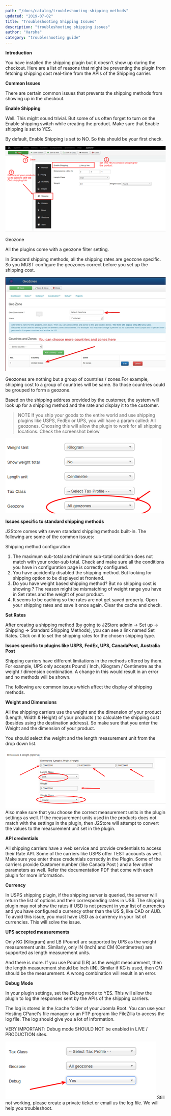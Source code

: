 ```yaml
---
path: "/docs/catalog/troubleshooting-shipping-methods"
updated: "2019-07-02"
title: "Troubleshooting Shipping Issues"
description: "troubleshooting shipping issues"
author: "Varsha"
category: "troubleshooting guide"
---
```


**Introduction**

You have installed the shipping plugin but it doesn't show up during the checkout. Here are a list of reasons that might be preventing the plugin from fetching shipping cost real-time from the APIs of the Shipping carrier.

**Common Issues**

There are certain common issues that prevents the shipping methods from showing up in the checkout.

**Enable Shipping**

Well. This might sound trivial. But some of us often forget to turn on the Enable shipping switch while creating the product. Make sure that Enable shipping is set to YES.

By default, Enable Shipping is set to NO. So this should be your first check.

![shipping enable](../../images/troubleshooting-guide/troubleshooting-shipping-methods/shipping_enable_item.png)


Geozone

All the plugins come with a geozone filter setting.

In Standard shipping methods, all the shipping rates are geozone specific. So you MUST configure the geozones correct before you set up the shipping cost.


![shipping geozone](../../images/troubleshooting-guide/troubleshooting-shipping-methods/shipping_geozone.jpg)


Geozones are nothing but a group of countries / zones.For example, shipping cost to a group of countries will be same. So those countries could be grouped to form a geozone.

Based on the shipping address provided by the customer, the system will look up for a shipping method and the rate and display it to the customer.

> NOTE If you ship your goods to the entire world and use shipping plugins like USPS, FedEx or UPS, you will have a param called: All geozones. Choosing this will allow the plugin to work for all shipping locations. Check the screenshot below
> 

![geozone setting](../../images/troubleshooting-guide/troubleshooting-shipping-methods/shipping_geozone_setting.png)

**Issues specific to standard shipping methods**

J2Store comes with seven standard shipping methods built-in. The following are some of the common issues:

Shipping method configuration

1. The maximum sub-total and minimum sub-total condition does not match with your order-sub total. Check and make sure all the conditions you have in configuration page is correctly configured.
2. You have accidently disabled the shipping method. But looking for shipping option to be displayed at frontend.
3. Do you have weight based shipping method? But no shipping cost is showing ? The reason might be mismatching of weight range you have in Set rates and the weight of your product.
4. It seems to be caching so the rates are not get saved properly. Open your shipping rates and save it once again. Clear the cache and check.


**Set Rates**

After creating a shipping method (by going to J2Store admin -> Set up -> Shipping -> Standard Shipping Methods), you can see a link named Set Rates. Click on it to set the shipping rates for the chosen shipping type.

**Issues specific to plugins like USPS, FedEx, UPS, CanadaPost, Australia Post**

Shipping carriers have different limitations in the methods offered by them. For example, UPS only accepts Pound / Inch, Kilogram / Centimetre as the weight / dimension combination. A change in this would result in an error and no methods will be shown.

The following are common issues which affect the display of shipping methods.

**Weight and Dimensions**

All the shipping carriers use the weight and the dimension of your product (Length, Width & Height) of your products ) to calculate the shipping cost (besides using the destination address). So make sure that you enter the Weight and the dimension of your product.

You should select the weight and the length measurement unit from the drop down list.

![weight and dimensions](../../images/troubleshooting-guide/troubleshooting-shipping-methods/weight_and_dimensions.png)
Also make sure that you choose the correct measurement units in the plugin settings as well. If the measurement units used in the products does not match with the settings in the plugin, then J2Store will attempt to convert the values to the measurement unit set in the plugin.

**API credentials**

All shipping carriers have a web service and provide credentials to access their Rate API. Some of the carriers like USPS offer TEST accounts as well.  Make sure you enter these credentials correctly in the Plugin. Some of the carriers provide Customer number (like Canada Post ) and a few other parameters as well. Refer the documentation PDF that come with each plugin for more information.

**Currency**

In USPS shipping plugin, if the shipping server is queried, the server will return the list of options and their corresponding rates in US$. The shipping plugin may not show the rates if USD is not present in your list of currencies and you have configured a currency other than the US $, like CAD or AUD. To avoid this issue, you must have USD as a currency  in your list of currencies. This will solve the issue.

**UPS accepted measurements**

Only KG (Kilogram) and LB (Pound) are supported by UPS as the weight measurement units.  Similarly, only IN (Inch) and CM (Centimetres) are supported as length measurement units.

And there is more.  If you use Pound (LB) as the weight measurement, then the length measurement should be Inch (IN). Similar if KG is used, then CM should be the measurement. A wrong combination will result in an error.

**Debug Mode**

In your plugin settings, set the Debug mode to YES. This will allow the plugin to log the responses sent by the APIs of the shipping carriers.

The log is stored in the /cache folder of your Joomla Root. You can use your Hosting CPanel's file manager or an FTP program like FileZilla to access the log file. The log should give you a lot of information.

VERY IMPORTANT: Debug mode SHOULD NOT be enabled in LIVE / PRODUCTION sites.
> 

![debug mode](../../images/troubleshooting-guide/troubleshooting-shipping-methods/debug_mode.png)
Still not working, please create a private ticket or email us the log file. We will help you troubleshoot.
